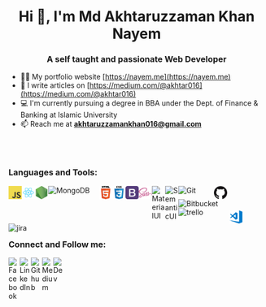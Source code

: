 <h1 align="center">Hi 👋, I'm Md Akhtaruzzaman Khan Nayem</h1>
<h3 align="center">A self taught and passionate Web Developer</h3>

- 👨‍💻 My portfolio website [https://nayem.me](https://nayem.me)
- 📝 I write articles on [https://medium.com/@akhtar016](https://medium.com/@akhtar016)
- 💻 I'm currently pursuing a degree in BBA under the Dept. of Finance & Banking at Islamic University
- 📫 Reach me at **akhtaruzzamankhan016@gmail.com**




<br />




<br />

### Languages and Tools:
[<img align="left" alt="JavaScript" width="26px" src="https://raw.githubusercontent.com/github/explore/master/topics/javascript/javascript.png" />](https://www.javascript.com/)
[<img align="left" alt="ReactJs" width="26px" src="https://raw.githubusercontent.com/github/explore/master/topics/react/react.png" />](https://reactjs.org/)
[<img align="left" alt="Node.js" width="26px" src="https://raw.githubusercontent.com/github/explore/master/topics/nodejs/nodejs.png" />](https://nodejs.org/en/) 
[<img align="left" alt="MongoDB" width="100px" src="https://webassets.mongodb.com/_com_assets/cms/MongoDB_Logo_FullColorBlack_RGB-4td3yuxzjs.png" />](https://www.mongodb.com/)

[<img align="left" alt="HTML5" width="26px" src="https://raw.githubusercontent.com/github/explore/master/topics/html/html.png" />](https://www.w3.org/html/)
[<img align="left" alt="CSS3" width="26px" src="https://raw.githubusercontent.com/github/explore/master/topics/css/css.png" />](https://www.w3.org/Style/CSS/Overview.en.html)
[<img align="left" alt="Bootstrap" width="26px" src="https://raw.githubusercontent.com/github/explore/master/topics/bootstrap/bootstrap.png" />](https://getbootstrap.com/)
[<img align="left" alt="Sass" width="26px" src="https://raw.githubusercontent.com/github/explore/master/topics/sass/sass.png" />](https://sass-lang.com/)

[<img align="left" alt="MaterialUI" width="26px" src="https://cdn.jsdelivr.net/npm/simple-icons@3.6.0/icons/material-ui.svg" />](https://material-ui.com/) 
[<img align="left" alt="SemanticUI" width="26px" src="https://semantic-ui.com/images/logo.png" />](https://semantic-ui.com/) 

[<img align="left" alt="Git" width="70px" src="https://git-scm.com/images/logo@2x.png" />](https://git-scm.com/)
[<img align="left" alt="GitHub" width="26px" src="https://raw.githubusercontent.com/github/explore/master/topics/github/github.png" />](https://github.com/)
[<img align="left" alt="Bitbucket" width="100px" src="https://wac-cdn.atlassian.com/dam/jcr:c942540c-53ae-4357-bffa-ed37739d71b0/bitbucket-atlassian-logo.svg?cdnVersion=1246" />](https://bitbucket.org/)

[<img align="left" alt="trello" width="100px" src="https://d2k1ftgv7pobq7.cloudfront.net/meta/u/res/images/brand-assets/Logos/0099ec3754bf473d2bbf317204ab6fea/trello-logo-blue.png" />](https://trello.com/)
<br />
<br />




[<img align="left" alt="Visual Studio Code" width="26px" src="https://raw.githubusercontent.com/github/explore/master/topics/visual-studio-code/visual-studio-code.png" />](https://code.visualstudio.com/)

[<img align="left" alt="jira" width="100px" src="https://wac-cdn.atlassian.com/dam/jcr:e348b562-4152-4cdc-8a55-3d297e509cc8/Jira%20Software-blue.svg?cdnVersion=1246" />](https://jira.atlassian.com/) 

<br />
<br />

### Connect and Follow me:

<!-- [<img align="left" alt="Twitter" width="22px" src="https://cdn.jsdelivr.net/npm/simple-icons@v3/icons/twitter.svg" />](https://twitter.com/) -->
[<img align="left" alt="Facebook" width="22px" src="https://cdn.jsdelivr.net/npm/simple-icons@v3/icons/facebook.svg" />](https://www.facebook.com/akhtarnayem/)
[<img align="left" alt=" LinkedIn" width="22px" src="https://cdn.jsdelivr.net/npm/simple-icons@v3/icons/linkedin.svg" />](https://www.linkedin.com/in/akhtarnn/)
[<img align="left" alt="Github" width="22px" src="https://cdn.jsdelivr.net/npm/simple-icons@v3/icons/github.svg" />](https://github.com/akhtar016)
[<img align="left" alt="Medium" width="22px" src="https://cdn.jsdelivr.net/npm/simple-icons@v3/icons/medium.svg" />](https://medium.com/@akhtar016)
[<img align="left" alt="Dev" width="22px" src="https://cdn.jsdelivr.net/npm/simple-icons@v3/icons/dev-dot-to.svg" />](https://dev.to/akhtar016)

<br />



